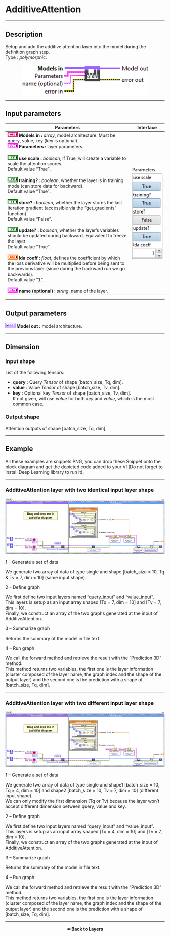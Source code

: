 # AdditiveAttention

---

## Description

Setup and add the additive attention layer into the model during the definition graph step.  
Type : *polymorphic.*

<p align="center">
  <img src="./AdditiveAttention/additive_attention_add_to_graph.png" alt="AdditiveAttention Layer VI" width="400"/>
</p>

---

## Input parameters

| **Parameters** | **Interface** |
|----------------|----------------|
| **![OBJ](./Type/input_object.png) Models in :** *array*, model architecture. Must be query, value, key (key is optional). <br> **![FCT](./Type/cluster.png) Parameters :** layer parameters. <br><br> **![TF](./Type/booleen.png) use scale :** *boolean*, if True, will create a variable to scale the attention scores.<br>Default value “True”. <br><br> **![TF](./Type/booleen.png) training? :** *boolean*, whether the layer is in training mode (can store data for backward).<br>Default value “True”. <br><br> **![TF](./Type/booleen.png) store? :** *boolean*, whether the layer stores the last iteration gradient (accessible via the “get_gradients” function).<br>Default value “False”. <br><br> **![TF](./Type/booleen.png) update? :** *boolean*, whether the layer’s variables should be updated during backward. Equivalent to freeze the layer.<br>Default value “True”. <br><br> **![DBL](./Type/double.png) lda coeff :** *float*, defines the coefficient by which the loss derivative will be multiplied before being sent to the previous layer (since during the backward run we go backwards).<br>Default value “1”. <br><br> **![ABC](./Type/string.png) name (optional) :** *string*, name of the layer. | <img src="./_params/param_attention.png" alt="Attention Parameters" width="200"/> |

---

## Output parameters

**![OBJ](./Type/output_model.png) Model out :** model architecture.

---

## Dimension

### Input shape

List of the following tensors:
- **query** : Query *Tensor* of shape [batch_size, Tq, dim].  
- **value** : Value *Tensor* of shape [batch_size, Tv, dim].  
- **key** : Optional key *Tensor* of shape [batch_size, Tv, dim].  
  If not given, will use *value* for both *key* and *value*, which is the most common case.

### Output shape

Attention outputs of shape [batch_size, Tq, dim].

---
## Example

All these examples are snippets PNG, you can drop these Snippet onto the block diagram and get the depicted code added to your VI (Do not forget to install Deep Learning library to run it).

---

### AdditiveAttention layer with two identical input layer shape

<p align="center">
  <img src="./AdditiveAttention/1-additiveattention-with-two-identical-input-layer-shape.png" alt="AdditiveAttention identical input shapes"/>
</p>

1 – Generate a set of data  

We generate two array of data of type single and shape [batch_size = 10, Tq & Tv = 7, dim = 10] (same input shape).

2 – Define graph  

We first define two input layers named “query_input” and “value_input”.  
This layers is setup as an input array shaped [Tq = 7, dim = 10] and [Tv = 7, dim = 10].  
Finally, we construct an array of the two graphs generated at the input of AdditiveAttention.

3 – Summarize graph  

Returns the summary of the model in file text.

4 – Run graph  

We call the forward method and retrieve the result with the “Prediction 3D” method.  
This method returns two variables, the first one is the layer information (cluster composed of the layer name, the graph index and the shape of the output layer) and the second one is the prediction with a shape of [batch_size, Tq, dim].

---

### AdditiveAttention layer with two different input layer shape

<p align="center">
  <img src="./AdditiveAttention/2-additiveattention-with-two-different-input-layer-shape.png" alt="AdditiveAttention different input shapes"/>
</p>

1 – Generate a set of data  

We generate two array of data of type single and shape1 [batch_size = 10, Tq = 4, dim = 10] and shape2 [batch_size = 10, Tv = 7, dim = 10] (different input shape).  
We can only modify the first dimension (Tq or Tv) because the layer won’t accept different dimension between query, value and key.

2 – Define graph  

We first define two input layers named “query_input” and “value_input”.  
This layers is setup as an input array shaped [Tq = 4, dim = 10] and [Tv = 7, dim = 10].  
Finally, we construct an array of the two graphs generated at the input of AdditiveAttention.

3 – Summarize graph  

Returns the summary of the model in file text.

4 – Run graph  

We call the forward method and retrieve the result with the “Prediction 3D” method.  
This method returns two variables, the first one is the layer information (cluster composed of the layer name, the graph index and the shape of the output layer) and the second one is the prediction with a shape of [batch_size, Tq, dim].

---

<p align="center">
  <a href="../Layers.md" style="text-decoration:none; font-weight:bold;">⬅️ Back to Layers</a>
</p>
